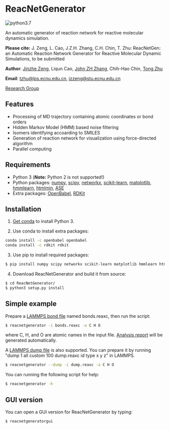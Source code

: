 # ReacNetGenerator
![python3.7](https://img.shields.io/badge/python-3.7-blue.svg)

An automatic generator of reaction network for reactive molecular dynamics simulation.

**Please cite:** J. Zeng, L. Cao, J.Z.H. Zhang, C.H. Chin, T. Zhu: ReacNetGen: an Automatic Reaction Network Generator for Reactive Molecular Dynamic Simulations, to be submitted

**Author**: [Jinzhe Zeng](https://cv.njzjz.win), Liqun Cao, [John ZH Zhang](https://research.shanghai.nyu.edu/centers-and-institutes/chemistry/people/john-zenghui-zhang), Chih-Hao Chin, [Tong Zhu](http://computchem.cn/people/)

**Email**: tzhu@lps.ecnu.edu.cn, jzzeng@stu.ecnu.edu.cn

[Research Group](http://computchem.cn/)

## Features
- Processing of MD trajectory containing atomic coordinates or bond orders
- Hidden Markov Model (HMM) based noise filtering
- Isomers identifying accoarding to SMILES
- Generation of reaction network for visualization using force-directed algorithm
- Parallel computing

## Requirements
* Python 3 (**Note:** Python 2 is not supported!)
* Python packages: [numpy](https://github.com/numpy/numpy), [scipy](https://github.com/scipy/scipy), [networkx](https://github.com/networkx/networkx), [scikit-learn](https://github.com/scikit-learn/scikit-learn), [matplotlib](https://github.com/matplotlib/matplotlib), [hmmlearn](https://github.com/hmmlearn/hmmlearn), [htmlmin](https://github.com/mankyd/htmlmin/), [ASE](https://gitlab.com/ase/ase)
* Extra packages: [OpenBabel](https://github.com/openbabel/openbabel), [RDKit](https://github.com/rdkit/rdkit)

## Installation
1. [Get conda](https://conda.io/docs/user-guide/install/index.html) to install Python 3.

2. Use conda to install extra packages:
```sh
conda install -c openbabel openbabel 
conda install -c rdkit rdkit
```

3. Use pip to install required packages: 
```sh
$ pip install numpy scipy networkx scikit-learn matplotlib hmmlearn htmlmin ase
```

4. Download ReacNetGenerator and build it from source:
```sh
$ cd ReacNetGenerator/
$ python3 setup.py install
```

## Simple example
Prepare a [LAMMPS bond file](http://lammps.sandia.gov/doc/fix_reax_bonds.html) named bonds.reaxc, then run the script:

```sh
$ reacnetgenerator -i bonds.reaxc -a C H O
```

where C, H, and O are atomic names in the input file. [Analysis report](https://njzjz.github.io/reacnetgenerator/report.html) will be generated automatically.  

A [LAMMPS dump file](https://lammps.sandia.gov/doc/dump.html) is also supported. You can prepare it by running "dump 1 all custom 100 dump.reaxc id type x y z" in LAMMPS.

```sh
$ reacnetgenerator --dump -i dump.reaxc -a C H O
```

You can running the following script for help:

```sh
$ reacnetgenerator -h
```

## GUI version
You can open a GUI version for ReacNetGenerator by typing:

```sh
$ reacnetgeneratorgui
```
